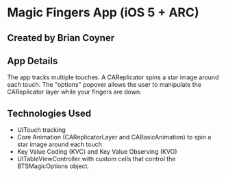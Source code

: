 # Magic Fingers App (iOS 5 + ARC)
## Created by Brian Coyner

## App Details

The app tracks multiple touches. A CAReplicator spins a star image around each touch. 
The "options" popover allows the user to manipulate the CAReplicator layer while your 
fingers are down. 

## Technologies Used
- UITouch tracking
- Core Animation (CAReplicatorLayer and CABasicAnimation) to spin a star image around each touch
- Key Value Coding (KVC) and Key Value Observing (KVO)
- UITableViewController with custom cells that control the BTSMagicOptions object.

